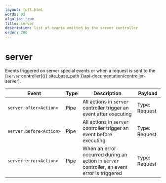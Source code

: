 ```yaml
---
layout: full.html
words: 93
algolia: true
title: server
description: list of events emitted by the server controller
order: 200
---
```


# server

Events triggered on server special events or when a request is sent to the [`server` controller]({{ site_base_path }}api-documentation/controller-server).

| Event | Type | Description | Payload |
|-------|------|-------------|---------|
| `server:after<Action>` | Pipe | All actions in `server` controller trigger an event after executing  | Type: Request |
| `server:before<Action>` | Pipe | All actions in `server` controller trigger an event before executing | Type: Request |
| `server:error<Action>` | Pipe | When an error occurred during an action in `server` controller, an event error is triggered | Type: Request |

